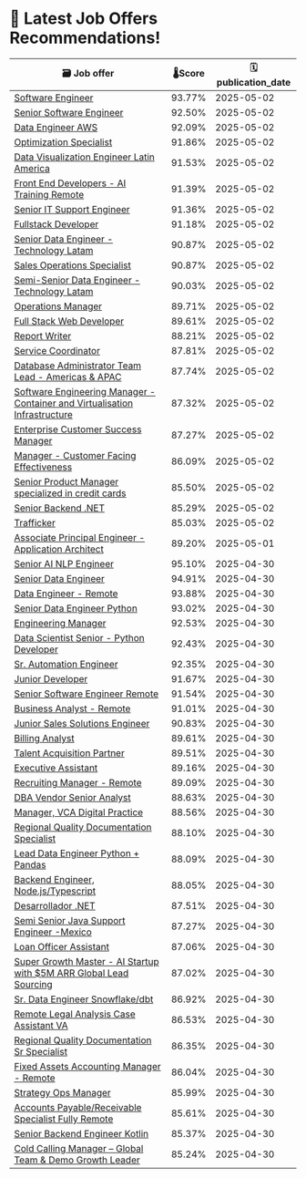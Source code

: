# 🚀 Latest Job Offers Recommendations!
| 🗃️ **Job offer** | 🌡️**Score** | 🗓️ **publication_date** |
|---|---|---|
| [Software Engineer](https://co.linkedin.com/jobs/view/software-engineer-at-tesote-4204441915) | 93.77% | 2025-05-02 |
| [Senior Software Engineer](https://co.linkedin.com/jobs/view/senior-software-engineer-at-csg-4120737148) | 92.50% | 2025-05-02 |
| [Data Engineer AWS](https://co.linkedin.com/jobs/view/data-engineer-aws-at-qibit-4221287470) | 92.09% | 2025-05-02 |
| [Optimization Specialist](https://co.linkedin.com/jobs/view/optimization-specialist-at-emma-of-torre-4220235383) | 91.86% | 2025-05-02 |
| [Data Visualization Engineer Latin America](https://co.linkedin.com/jobs/view/data-visualization-engineer-latin-america-at-cuesta-partners-4221793576) | 91.53% | 2025-05-02 |
| [Front End Developers - AI Training Remote](https://co.linkedin.com/jobs/view/front-end-developers-ai-training-remote-at-braintrust-4220213173) | 91.39% | 2025-05-02 |
| [Senior IT Support Engineer](https://co.linkedin.com/jobs/view/senior-it-support-engineer-at-affinipay-4221365425) | 91.36% | 2025-05-02 |
| [Fullstack Developer](https://co.linkedin.com/jobs/view/fullstack-developer-at-sofia-sanjuan-4221366144) | 91.18% | 2025-05-02 |
| [Senior Data Engineer - Technology Latam](https://co.linkedin.com/jobs/view/senior-data-engineer-technology-latam-at-truelogic-software-4221740805) | 90.87% | 2025-05-02 |
| [Sales Operations Specialist](https://co.linkedin.com/jobs/view/sales-operations-specialist-at-aspenview-technology-partners-4220232899) | 90.87% | 2025-05-02 |
| [Semi-Senior Data Engineer - Technology Latam](https://co.linkedin.com/jobs/view/semi-senior-data-engineer-technology-latam-at-truelogic-software-4221742561) | 90.03% | 2025-05-02 |
| [Operations Manager](https://co.linkedin.com/jobs/view/operations-manager-at-remote-legal-staff-4220797921) | 89.71% | 2025-05-02 |
| [Full Stack Web Developer](https://co.linkedin.com/jobs/view/full-stack-web-developer-at-conservation-south-africa-4221024338) | 89.61% | 2025-05-02 |
| [Report Writer](https://co.linkedin.com/jobs/view/report-writer-at-launchpad-technologies-inc-4143871688) | 88.21% | 2025-05-02 |
| [Service Coordinator](https://co.linkedin.com/jobs/view/service-coordinator-at-la-cuisine-international-4220220778) | 87.81% | 2025-05-02 |
| [Database Administrator Team Lead - Americas & APAC](https://co.linkedin.com/jobs/view/database-administrator-team-lead-americas-apac-at-stonex-group-inc-4184939303) | 87.74% | 2025-05-02 |
| [Software Engineering Manager - Container and Virtualisation Infrastructure](https://co.linkedin.com/jobs/view/software-engineering-manager-container-and-virtualisation-infrastructure-at-canonical-4221092763) | 87.32% | 2025-05-02 |
| [Enterprise Customer Success Manager](https://co.linkedin.com/jobs/view/enterprise-customer-success-manager-at-canonical-4221090885) | 87.27% | 2025-05-02 |
| [Manager - Customer Facing Effectiveness](https://co.linkedin.com/jobs/view/manager-customer-facing-effectiveness-at-sanofi-4220343150) | 86.09% | 2025-05-02 |
| [Senior Product Manager specialized in credit cards](https://co.linkedin.com/jobs/view/senior-product-manager-specialized-in-credit-cards-at-blossom-4221745207) | 85.50% | 2025-05-02 |
| [Senior Backend .NET](https://co.linkedin.com/jobs/view/senior-backend-net-at-betterway-devs-4221276649) | 85.29% | 2025-05-02 |
| [Trafficker](https://co.linkedin.com/jobs/view/trafficker-at-rehire-4221346393) | 85.03% | 2025-05-02 |
| [Associate Principal Engineer - Application Architect](https://co.linkedin.com/jobs/view/associate-principal-engineer-application-architect-at-nagarro-4220933663) | 89.20% | 2025-05-01 |
| [Senior AI NLP Engineer](https://co.linkedin.com/jobs/view/senior-ai-nlp-engineer-at-parser-4219698350) | 95.10% | 2025-04-30 |
| [Senior Data Engineer](https://co.linkedin.com/jobs/view/senior-data-engineer-at-sparq-4218026463) | 94.91% | 2025-04-30 |
| [Data Engineer - Remote](https://co.linkedin.com/jobs/view/data-engineer-remote-at-indi-staffing-services-4219834605) | 93.88% | 2025-04-30 |
| [Senior Data Engineer Python](https://co.linkedin.com/jobs/view/senior-data-engineer-python-at-exadel-4219405210) | 93.02% | 2025-04-30 |
| [Engineering Manager](https://co.linkedin.com/jobs/view/engineering-manager-at-zoe-financial-4218241322) | 92.53% | 2025-04-30 |
| [Data Scientist Senior - Python Developer](https://co.linkedin.com/jobs/view/data-scientist-senior-python-developer-at-csg-4108990041) | 92.43% | 2025-04-30 |
| [Sr. Automation Engineer](https://co.linkedin.com/jobs/view/sr-automation-engineer-at-ss-c-technologies-4219397674) | 92.35% | 2025-04-30 |
| [Junior Developer](https://co.linkedin.com/jobs/view/junior-developer-at-price-benowitz-llp-4218879917) | 91.67% | 2025-04-30 |
| [Senior Software Engineer Remote](https://co.linkedin.com/jobs/view/senior-software-engineer-remote-at-mindbody-4202899616) | 91.54% | 2025-04-30 |
| [Business Analyst - Remote](https://co.linkedin.com/jobs/view/business-analyst-remote-at-indi-staffing-services-4219801348) | 91.01% | 2025-04-30 |
| [Junior Sales Solutions Engineer](https://co.linkedin.com/jobs/view/junior-sales-solutions-engineer-at-acronis-4167366291) | 90.83% | 2025-04-30 |
| [Billing Analyst](https://co.linkedin.com/jobs/view/billing-analyst-at-zoe-financial-4219444910) | 89.61% | 2025-04-30 |
| [Talent Acquisition Partner](https://co.linkedin.com/jobs/view/talent-acquisition-partner-at-groupm-4219204129) | 89.51% | 2025-04-30 |
| [Executive Assistant](https://co.linkedin.com/jobs/view/executive-assistant-at-talentfuze-4217789330) | 89.16% | 2025-04-30 |
| [Recruiting Manager - Remote](https://co.linkedin.com/jobs/view/recruiting-manager-remote-at-indi-staffing-services-4219863831) | 89.09% | 2025-04-30 |
| [DBA Vendor Senior Analyst](https://co.linkedin.com/jobs/view/dba-vendor-senior-analyst-at-unisys-4218852972) | 88.63% | 2025-04-30 |
| [Manager, VCA Digital Practice](https://co.linkedin.com/jobs/view/manager-vca-digital-practice-at-visa-4204499394) | 88.56% | 2025-04-30 |
| [Regional Quality Documentation Specialist](https://co.linkedin.com/jobs/view/regional-quality-documentation-specialist-at-sanofi-4191854448) | 88.10% | 2025-04-30 |
| [Lead Data Engineer Python + Pandas](https://co.linkedin.com/jobs/view/lead-data-engineer-python-%2B-pandas-at-exadel-4219400497) | 88.09% | 2025-04-30 |
| [Backend Engineer, Node.js/Typescript](https://co.linkedin.com/jobs/view/backend-engineer-node-js-typescript-at-deel-4215163766) | 88.05% | 2025-04-30 |
| [Desarrollador .NET](https://co.linkedin.com/jobs/view/desarrollador-net-at-codingit-4219867986) | 87.51% | 2025-04-30 |
| [Semi Senior Java Support Engineer -Mexico](https://co.linkedin.com/jobs/view/semi-senior-java-support-engineer-mexico-at-procalidad-analytics-4218087774) | 87.27% | 2025-04-30 |
| [Loan Officer Assistant](https://co.linkedin.com/jobs/view/loan-officer-assistant-at-connext-4212845584) | 87.06% | 2025-04-30 |
| [Super Growth Master - AI Startup with $5M ARR Global Lead Sourcing](https://co.linkedin.com/jobs/view/super-growth-master-ai-startup-with-%245m-arr-global-lead-sourcing-at-lotus-interworks-4218337754) | 87.02% | 2025-04-30 |
| [Sr. Data Engineer Snowflake/dbt](https://co.linkedin.com/jobs/view/sr-data-engineer-snowflake-dbt-at-sparq-4218029964) | 86.92% | 2025-04-30 |
| [Remote Legal Analysis Case Assistant VA](https://co.linkedin.com/jobs/view/remote-legal-analysis-case-assistant-va-at-the-united-firm-la-liga-defensora-apc-4218864703) | 86.53% | 2025-04-30 |
| [Regional Quality Documentation Sr Specialist](https://co.linkedin.com/jobs/view/regional-quality-documentation-sr-specialist-at-sanofi-4191857254) | 86.35% | 2025-04-30 |
| [Fixed Assets Accounting Manager - Remote](https://co.linkedin.com/jobs/view/fixed-assets-accounting-manager-remote-at-concentrix-4218868040) | 86.04% | 2025-04-30 |
| [Strategy Ops Manager](https://co.linkedin.com/jobs/view/strategy-ops-manager-at-influur-4218290517) | 85.99% | 2025-04-30 |
| [Accounts Payable/Receivable Specialist Fully Remote](https://co.linkedin.com/jobs/view/accounts-payable-receivable-specialist-fully-remote-at-remote-people-4219495942) | 85.61% | 2025-04-30 |
| [Senior Backend Engineer Kotlin](https://co.linkedin.com/jobs/view/senior-backend-engineer-kotlin-at-parser-4219680790) | 85.37% | 2025-04-30 |
| [Cold Calling Manager – Global Team & Demo Growth Leader](https://co.linkedin.com/jobs/view/cold-calling-manager-%E2%80%93-global-team-demo-growth-leader-at-lotus-interworks-4218331505) | 85.24% | 2025-04-30 |
